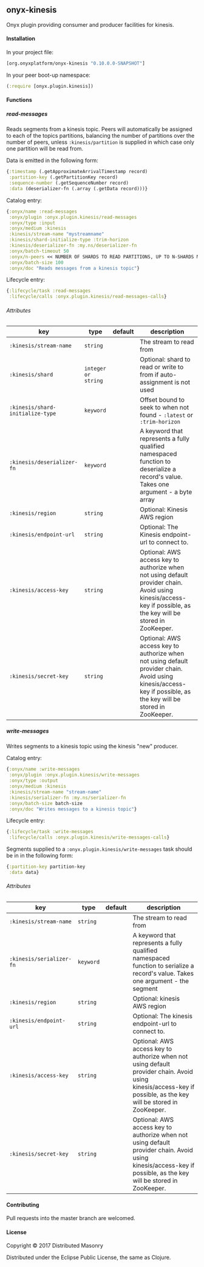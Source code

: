 ## onyx-kinesis

Onyx plugin providing consumer and producer facilities for kinesis.

#### Installation

In your project file:

```clojure
[org.onyxplatform/onyx-kinesis "0.10.0.0-SNAPSHOT"]
```

In your peer boot-up namespace:

```clojure
(:require [onyx.plugin.kinesis])
```

#### Functions

##### read-messages

Reads segments from a kinesis topic. Peers will automatically be assigned to each
of the topics partitions, balancing the number of partitions over the number of
peers, unless `:kinesis/partition` is supplied in which case only one partition
will be read from.

Data is emitted in the following form:

``` clj
{:timestamp (.getApproximateArrivalTimestamp record)
 :partition-key (.getPartitionKey record)
 :sequence-number (.getSequenceNumber record)
 :data (deserializer-fn (.array (.getData record)))}
```

Catalog entry:

```clojure
{:onyx/name :read-messages
 :onyx/plugin :onyx.plugin.kinesis/read-messages
 :onyx/type :input
 :onyx/medium :kinesis
 :kinesis/stream-name "mystreamname"
 :kinesis/shard-initialize-type :trim-horizon
 :kinesis/deserializer-fn :my.ns/deserializer-fn
 :onyx/batch-timeout 50
 :onyx/n-peers << NUMBER OF SHARDS TO READ PARTITIONS, UP TO N-SHARDS MAX >>
 :onyx/batch-size 100
 :onyx/doc "Reads messages from a kinesis topic"}
```

Lifecycle entry:

```clojure
{:lifecycle/task :read-messages
 :lifecycle/calls :onyx.plugin.kinesis/read-messages-calls}
```

###### Attributes

|key                                  | type      | default | description
|-------------------------------------|-----------|---------|------------
|`:kinesis/stream-name`               | `string`  |         | The stream to read from
|`:kinesis/shard`                     | `integer or string` |         | Optional: shard to read or write to from if auto-assignment is not used
|`:kinesis/shard-initialize-type`     | `keyword` |         | Offset bound to seek to when not found - `:latest` or `:trim-horizon`
|`:kinesis/deserializer-fn`           | `keyword` |         | A keyword that represents a fully qualified namespaced function to deserialize a record's value. Takes one argument - a byte array
|`:kinesis/region`                    | `string`  |         | Optional: Kinesis AWS region
|`:kinesis/endpoint-url`              | `string`  |         | Optional: The Kinesis endpoint-url to connect to.
|`:kinesis/access-key`                | `string`  |         | Optional: AWS access key to authorize when not using default provider chain. Avoid using kinesis/access-key if possible, as the key will be stored in ZooKeeper.
|`:kinesis/secret-key`                | `string`  |         | Optional: AWS access key to authorize when not using default provider chain. Avoid using kinesis/access-key if possible, as the key will be stored in ZooKeeper.

##### write-messages

Writes segments to a kinesis topic using the kinesis "new" producer.

Catalog entry:

```clojure
{:onyx/name :write-messages
 :onyx/plugin :onyx.plugin.kinesis/write-messages
 :onyx/type :output
 :onyx/medium :kinesis
 :kinesis/stream-name "stream-name"
 :kinesis/serializer-fn :my.ns/serializer-fn
 :onyx/batch-size batch-size
 :onyx/doc "Writes messages to a kinesis topic"}
```

Lifecycle entry:

```clojure
{:lifecycle/task :write-messages
 :lifecycle/calls :onyx.plugin.kinesis/write-messages-calls}
```

Segments supplied to a `:onyx.plugin.kinesis/write-messages` task should be in in
the following form:

``` clj
{:partition-key partition-key
 :data data}
```

###### Attributes

|key                                  | type      | default | description
|-------------------------------------|-----------|---------|------------
|`:kinesis/stream-name`               | `string`  |         | The stream to read from
|`:kinesis/serializer-fn`      | `keyword` |         | A keyword that represents a fully qualified namespaced function to serialize a record's value. Takes one argument - the segment
|`:kinesis/region`                    | `string`  |         | Optional: kinesis AWS region
|`:kinesis/endpoint-url`              | `string`  |         | Optional: The kinesis endpoint-url to connect to.
|`:kinesis/access-key`                | `string`  |         | Optional: AWS access key to authorize when not using default provider chain. Avoid using kinesis/access-key if possible, as the key will be stored in ZooKeeper.
|`:kinesis/secret-key`                | `string`  |         | Optional: AWS access key to authorize when not using default provider chain. Avoid using kinesis/access-key if possible, as the key will be stored in ZooKeeper.

#### Contributing

Pull requests into the master branch are welcomed.

#### License

Copyright © 2017 Distributed Masonry

Distributed under the Eclipse Public License, the same as Clojure.
